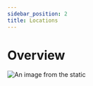 ```yaml
---
sidebar_position: 2
title: Locations
---
```


# Overview

![An image from the static](/img/locations_overview.png)
